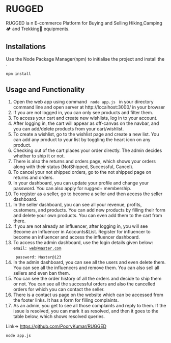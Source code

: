 # RUGGED
RUGGED ia n E-commerce Platform for Buying and Selling Hiking,Camping🏕️ and Trekking🥾 equipments.

## Installations
Use the Node Package Manager(npm) to initialise the project and install the .

```bash
npm install
```

## Usage and Functionality

1. Open the web app using command <code> node app.js </code> in your directory command line and open server at http://localhost:3000/ in your browser 
2. If you are not logged in, you can only see products and filter them.
3. To access your cart and create new wishlists, log in to your account.
4. After logging in, the cart will appear as off-canvas on the navbar, and you can add/delete products from your cart/wishlist.
5. To create a wishlist, go to the wishlist page and create a new list. You can add any product to your list by toggling the heart icon on any product.
6. Checking out of the cart places your order directly. The admin decides whether to ship it or not.
7. There is also the returns and orders page, which shows your orders along with their status (NotShipped, Successful, Cancel).
8. To cancel your not shipped orders, go to the not shipped page on returns and orders.
9. In your dashboard, you can update your profile and change your password. You can also apply for rugged+ membership.
10. To register as a seller, go to become a seller and then access the seller dashboard.
11. In the seller dashboard, you can see all your revenue, profits, customers, and products. You can add new products by filling their form and delete your own products. You can even add them to the cart from there.
12. If you are not already an influencer, after logging in, you will see Become an Influencer in Accounts&List. Register for influencer to become an influencer and access the influencer dashboard.
13. To access the admin dashboard, use the login details given below:  <br>
        <code>email: web@master.com <br>
        password: Master@123</code><br>
14. In the admin dashboard, you can see all the users and even delete them. You can see all the influencers and remove them. You can also sell all sellers and even ban them.
15. You can see the order history of all the orders and decide to ship them or not. You can see all the successful orders and also the cancelled orders for which you can contact the seller.
16. There is a contact us page on the website which can be accessed from the footer links. It has a form for filling complaints.
17. As an admin, you get to see all those complaints and reply to them. If the issue is resolved, you can mark it as resolved, and then it goes to the table below, which shows resolved queries.

Link-> https://github.com/PoorvKumar/RUGGED

```
node app.js 
```

